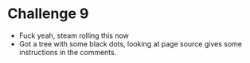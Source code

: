 # Challenge 9
* Fuck yeah, steam rolling this now
* Got a tree with some black dots, looking at page source gives some
  instructions in the comments.
